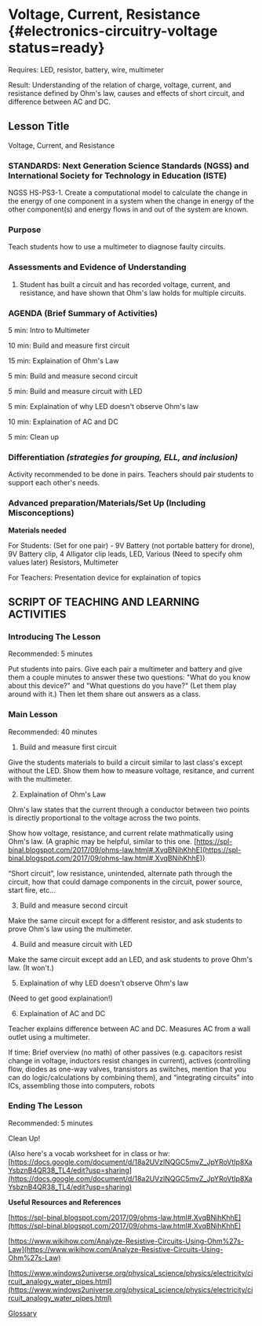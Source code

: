 # Voltage, Current, Resistance {#electronics-circuitry-voltage status=ready}

<div class='requirements' markdown='1'>

Requires: LED, resistor,  battery, wire, multimeter

Result: Understanding of the relation of charge, voltage, current, and resistance defined by Ohm's law, causes and effects of short circuit, and difference between AC and DC.


</div>

## Lesson Title

Voltage, Current, and Resistance

### STANDARDS: Next Generation Science Standards (NGSS) and International Society for Technology in Education (ISTE)

NGSS HS-PS3-1. Create a computational model to calculate the change in the energy of one component in a system when the
change in energy of the other component(s) and energy flows in and out of the system are known.

### Purpose

Teach students how to use a multimeter to diagnose faulty circuits.

### Assessments and Evidence of Understanding

1. Student has built a circuit and has recorded voltage, current, and resistance, and have shown that Ohm's law holds for multiple circuits.

### AGENDA (Brief Summary of Activities)

5 min: Intro to Multimeter

10 min: Build and measure first circuit

15 min: Explaination of Ohm's Law

5 min: Build and measure second circuit

5 min: Build and measure circuit with LED

5 min: Explaination of why LED doesn't observe Ohm's law

10 min: Explaination of AC and DC

5 min: Clean up

### Differentiation _(strategies for grouping, ELL, and inclusion)_

Activity recommended to be done in pairs. Teachers should pair students to support each other's needs.

### Advanced preparation/Materials/Set Up (Including Misconceptions)

**Materials needed**

For Students: (Set for one pair) - 9V Battery (not portable battery for drone), 9V Battery clip, 4 Alligator clip leads, LED, Various (Need to specify ohm values later) Resistors, Multimeter

For Teachers: Presentation device for explaination of topics


## SCRIPT OF TEACHING AND LEARNING ACTIVITIES


### Introducing The Lesson

Recommended: 5 minutes

Put students into pairs. Give each pair a multimeter and battery and give them a couple minutes to answer these two questions: "What do you know about this device?" and "What questions do you have?" (Let them play around with it.) Then let them share out answers as a class.

### Main Lesson

Recommended: 40 minutes

1. Build and measure first circuit

Give the students materials to build a circuit similar to last class's except without the LED. Show them how to measure voltage, resitance, and current with the multimeter.

2. Explaination of Ohm's Law

Ohm's law states that the current through a conductor between two points is directly proportional to the voltage across the two points.

Show how voltage, resistance, and current relate mathmatically using Ohm's law. (A graphic may be helpful, similar to this one. [https://spl-binal.blogspot.com/2017/09/ohms-law.html#.XvqBNihKhhE](https://spl-binal.blogspot.com/2017/09/ohms-law.html#.XvqBNihKhhE))

“Short circuit”, low resistance, unintended, alternate path through the circuit, how that could damage components in the circuit, power source, start fire, etc…

3. Build and measure second circuit

Make the same circuit except for a different resistor, and ask students to prove Ohm's law using the multimeter.

4. Build and measure circuit with LED

Make the same circuit except add an LED, and ask students to prove Ohm's law. (It won't.)

5. Explaination of why LED doesn't observe Ohm's law

(Need to get good explaination!)

6. Explaination of AC and DC

Teacher explains difference between AC and DC. Measures AC from a wall outlet using a multimeter.

If time: Brief overview (no math) of other passives (e.g. capacitors resist change in voltage, inductors resist changes in current), actives (controlling flow, diodes as one-way valves, transistors as switches, mention that you can do logic/calculations by combining them), and “integrating circuits” into ICs, assembling those into computers, robots

### Ending The Lesson

Recommended: 5 minutes

Clean Up!

(Also here's a vocab worksheet for in class or hw: [https://docs.google.com/document/d/18a2UVzlNQGC5mvZ_JpYRoVtIp8XaYsbznB4QR38_TL4/edit?usp=sharing](https://docs.google.com/document/d/18a2UVzlNQGC5mvZ_JpYRoVtIp8XaYsbznB4QR38_TL4/edit?usp=sharing)

**Useful Resources and References**

[https://spl-binal.blogspot.com/2017/09/ohms-law.html#.XvqBNihKhhE](https://spl-binal.blogspot.com/2017/09/ohms-law.html#.XvqBNihKhhE)

[https://www.wikihow.com/Analyze-Resistive-Circuits-Using-Ohm%27s-Law](https://www.wikihow.com/Analyze-Resistive-Circuits-Using-Ohm%27s-Law)

[https://www.windows2universe.org/physical_science/physics/electricity/circuit_analogy_water_pipes.html](https://www.windows2universe.org/physical_science/physics/electricity/circuit_analogy_water_pipes.html)

[Glossary](https://docs.google.com/document/d/1LJzESfH8VnLDAitNTwwa-iDZs-zY-KM2v1EuWFoLz6A/edit?usp=sharing)
